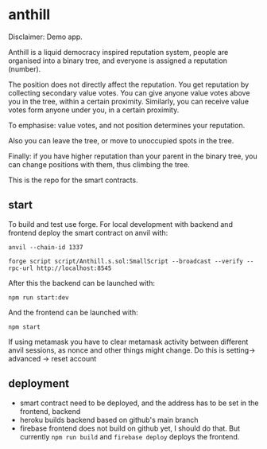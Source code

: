 # anthill

Disclaimer: Demo app.

Anthill is a liquid democracy inspired reputation system, people are organised into a binary tree, and everyone is assigned a reputation (number). 

The position does not directly affect the reputation. You get reputation by collecting secondary value votes. You can give anyone value votes above you in the tree, within a certain proximity. Similarly, you can receive value votes form anyone under you, in a certain proximity. 

To emphasise: value votes, and not position determines your reputation.

Also you can leave the tree, or move to unoccupied spots in the tree. 

Finally: if you have higher reputation than your parent in the binary tree, you can change positions with them, thus climbing the tree. 

This is the repo for the smart contracts.

## start 

To build and test use forge. For local development with backend and frontend deploy the smart contract on anvil with: 

```anvil --chain-id 1337```

```forge script script/Anthill.s.sol:SmallScript --broadcast --verify --rpc-url http://localhost:8545  ```

After this the backend can be launched with: 

```npm run start:dev```

And the frontend can be launched with:

```npm start```

If using metamask you have to clear metamask activity between different anvil sessions, as nonce and other things might change. Do this is setting-> advanced -> reset account


## deployment 
- smart contract need to be deployed, and the address has to be set in the frontend, backend
- heroku builds backend based on github's main branch
- firebase frontend does not build on github yet, I should do that. But currently `npm run build` and `firebase deploy` deploys the frontend.
